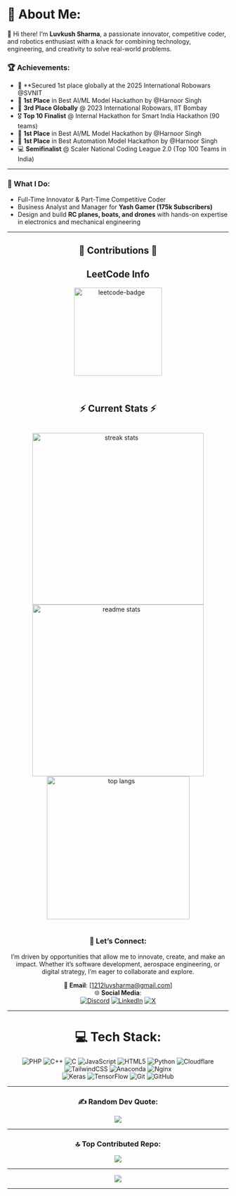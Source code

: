 # 💫 About Me:
👋 Hi there! I’m **Luvkush Sharma**, a passionate innovator, competitive coder, and robotics enthusiast with a knack for combining technology, engineering, and creativity to solve real-world problems.

### 🏆 Achievements:
- 🥇 **Secured 1st place globally at the 2025 International Robowars @SVNIT
- 🥇 **1st Place** in Best AI/ML Model Hackathon by @Harnoor Singh 
- 🥉 **3rd Place Globally** @ 2023 International Robowars, IIT Bombay  
- 🎖 **Top 10 Finalist** @ Internal Hackathon for Smart India Hackathon (90 teams)  
- 🥇 **1st Place** in Best AI/ML Model Hackathon by @Harnoor Singh  
- 🥇 **1st Place** in Best Automation Model Hackathon by @Harnoor Singh  
- 💻 **Semifinalist** @ Scaler National Coding League 2.0 (Top 100 Teams in India)  

---

### 🚀 What I Do:
- Full-Time Innovator & Part-Time Competitive Coder  
- Business Analyst and Manager for **Yash Gamer (175k Subscribers)**  
- Design and build **RC planes, boats, and drones** with hands-on expertise in electronics and mechanical engineering  

---


<div align="center"> 
  
<h2 align="center">🐍 Contributions 🐍</h2>
<!-- Uncomment the snake animation if you have set up the SVG -->
<!-- <img alt="snake eating my contributions" src="https://raw.githubusercontent.com/Luvkush123/Luvkush123/output/github-contribution-grid-snake.svg" /> -->

<h2 align="center">LeetCode Info</h2>  
<p align="center">
  <a href="https://leetcode.com/u/Luvkush12/" target="_blank"><img align="center" src="https://leetcode.com/static/images/badges/2024/gif/2024-10.gif" alt="leetcode-badge" height="200" width="200" /></a>
</p>

<br/>
<h2 align="center">⚡ Current Stats ⚡</h2>
<br>
<div align="center">
  <img width="390" src="https://streak-stats.demolab.com/?user=Luvkush123&count_private=true&theme=react&border_radius=10" alt="streak stats"/>
  <img width="390" src="https://github-readme-stats.vercel.app/api?username=Luvkush123&show_icons=true&theme=react&rank_icon=github&border_radius=10" alt="readme stats" />
  <img width="325" align="center" src="https://github-readme-stats.vercel.app/api/top-langs/?username=Luvkush123&hide=HTML&langs_count=8&layout=compact&theme=react&border_radius=10&size_weight=0.5&count_weight=0.5&exclude_repo=github-readme-stats" alt="top langs" />
</div>

<br/>

### 🌟 Let’s Connect:
I’m driven by opportunities that allow me to innovate, create, and make an impact. Whether it’s software development, aerospace engineering, or digital strategy, I’m eager to collaborate and explore.

📧 **Email**: [1212luvsharma@gmail.com]  
🌐 **Social Media**:  
[![Discord](https://img.shields.io/badge/Discord-%237289DA.svg?logo=discord&logoColor=white)](https://discord.gg/QMmKxYCBrM) 
[![LinkedIn](https://img.shields.io/badge/LinkedIn-%230077B5.svg?logo=linkedin&logoColor=white)](https://linkedin.com/in/luvkushsharma) 
[![X](https://img.shields.io/badge/X-black.svg?logo=X&logoColor=white)](https://x.com/luvkuxh)

---

# 💻 Tech Stack:
![PHP](https://img.shields.io/badge/php-%23777BB4.svg?style=for-the-badge&logo=php&logoColor=white) 
![C++](https://img.shields.io/badge/c++-%2300599C.svg?style=for-the-badge&logo=c%2B%2B&logoColor=white) 
![C](https://img.shields.io/badge/c-%2300599C.svg?style=for-the-badge&logo=c&logoColor=white) 
![JavaScript](https://img.shields.io/badge/javascript-%23323330.svg?style=for-the-badge&logo=javascript&logoColor=%23F7DF1E) 
![HTML5](https://img.shields.io/badge/html5-%23E34F26.svg?style=for-the-badge&logo=html5&logoColor=white) 
![Python](https://img.shields.io/badge/python-3670A0?style=for-the-badge&logo=python&logoColor=ffdd54) 
![Cloudflare](https://img.shields.io/badge/Cloudflare-F38020?style=for-the-badge&logo=Cloudflare&logoColor=white) 
![TailwindCSS](https://img.shields.io/badge/tailwindcss-%2338B2AC.svg?style=for-the-badge&logo=tailwind-css&logoColor=white) 
![Anaconda](https://img.shields.io/badge/Anaconda-%2344A833.svg?style=for-the-badge&logo=anaconda&logoColor=white) 
![Nginx](https://img.shields.io/badge/nginx-%23009639.svg?style=for-the-badge&logo=nginx&logoColor=white)  
![Keras](https://img.shields.io/badge/Keras-%23D00000.svg?style=for-the-badge&logo=Keras&logoColor=white) 
![TensorFlow](https://img.shields.io/badge/TensorFlow-%23FF6F00.svg?style=for-the-badge&logo=TensorFlow&logoColor=white) 
![Git](https://img.shields.io/badge/git-%23F05033.svg?style=for-the-badge&logo=git&logoColor=white) 
![GitHub](https://img.shields.io/badge/github-%23121011.svg?style=for-the-badge&logo=github&logoColor=white)

---

### ✍️ Random Dev Quote:
![](https://quotes-github-readme.vercel.app/api?type=vertical&theme=dark)

---

### 🔝 Top Contributed Repo:
![](https://github-contributor-stats.vercel.app/api?username=Luvkush123&limit=5&theme=dark&combine_all_yearly_contributions=true)

---

[![](https://visitcount.itsvg.in/api?id=Luvkush123&icon=1&color=0)](https://visitcount.itsvg.in)

---
